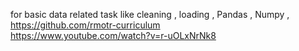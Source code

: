 for basic data related task like cleaning ,  loading , Pandas , Numpy , 
https://github.com/rmotr-curriculum   
https://www.youtube.com/watch?v=r-uOLxNrNk8
